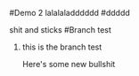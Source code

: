 #Demo 2
lalalaladddddd
#ddddd

shit and sticks
#Branch test

1. this is the branch test

   Here's some new bullshit
